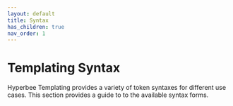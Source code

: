 ```yaml
---
layout: default
title: Syntax
has_children: true
nav_order: 1
---
```


# Templating Syntax

Hyperbee Templating provides a variety of token syntaxes for different use cases. This section provides a
guide to to the available syntax forms.
